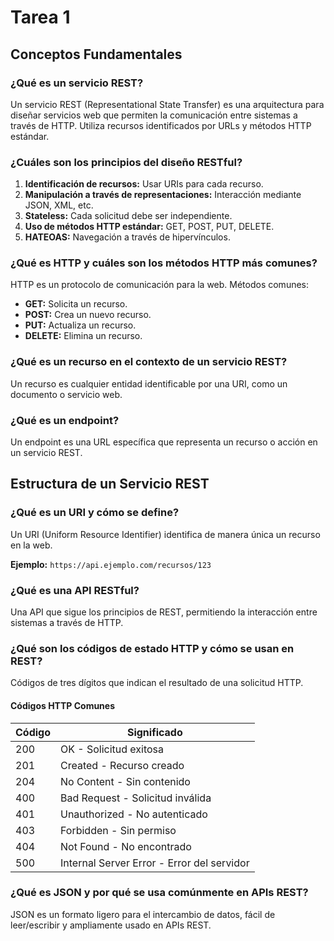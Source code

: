 # Tarea 1

## Conceptos Fundamentales

### ¿Qué es un servicio REST?
Un servicio REST (Representational State Transfer) es una arquitectura para diseñar servicios web que permiten la comunicación entre sistemas a través de HTTP. Utiliza recursos identificados por URLs y métodos HTTP estándar.

### ¿Cuáles son los principios del diseño RESTful?
1. **Identificación de recursos:** Usar URIs para cada recurso.
2. **Manipulación a través de representaciones:** Interacción mediante JSON, XML, etc.
3. **Stateless:** Cada solicitud debe ser independiente.
4. **Uso de métodos HTTP estándar:** GET, POST, PUT, DELETE.
5. **HATEOAS:** Navegación a través de hipervínculos.

### ¿Qué es HTTP y cuáles son los métodos HTTP más comunes?
HTTP es un protocolo de comunicación para la web. Métodos comunes:
- **GET:** Solicita un recurso.
- **POST:** Crea un nuevo recurso.
- **PUT:** Actualiza un recurso.
- **DELETE:** Elimina un recurso.

### ¿Qué es un recurso en el contexto de un servicio REST?
Un recurso es cualquier entidad identificable por una URI, como un documento o servicio web.

### ¿Qué es un endpoint?
Un endpoint es una URL específica que representa un recurso o acción en un servicio REST.

## Estructura de un Servicio REST

### ¿Qué es un URI y cómo se define?
Un URI (Uniform Resource Identifier) identifica de manera única un recurso en la web.

**Ejemplo:** `https://api.ejemplo.com/recursos/123`

### ¿Qué es una API RESTful?
Una API que sigue los principios de REST, permitiendo la interacción entre sistemas a través de HTTP.

### ¿Qué son los códigos de estado HTTP y cómo se usan en REST?
Códigos de tres dígitos que indican el resultado de una solicitud HTTP.

#### Códigos HTTP Comunes
| Código | Significado             |
|--------|-------------------------|
| 200    | OK - Solicitud exitosa   |
| 201    | Created - Recurso creado |
| 204    | No Content - Sin contenido |
| 400    | Bad Request - Solicitud inválida |
| 401    | Unauthorized - No autenticado |
| 403    | Forbidden - Sin permiso  |
| 404    | Not Found - No encontrado |
| 500    | Internal Server Error - Error del servidor |

### ¿Qué es JSON y por qué se usa comúnmente en APIs REST?
JSON es un formato ligero para el intercambio de datos, fácil de leer/escribir y ampliamente usado en APIs REST.
